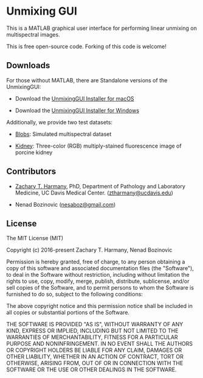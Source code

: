 # Unmixing GUI

This is a MATLAB graphical user interface for performing linear unmixing on multispectral images. 

This is free open-source code. Forking of this code is welcome!

## Downloads

For those without MATLAB, there are Standalone versions of the UnmixingGUI:

- Download the [UnmixingGUI Installer for macOS](https://github.com/UCDavisMUSE/unmixinggui/raw/master/Standalone/macOS/UnmixingGUI/for_redistribution/UnmixingGUI_Installer.zip)

- Download the [UnmixingGUI Installer for Windows](https://github.com/UCDavisMUSE/unmixinggui/raw/master/Standalone/Windows/UnmixingGUI/for_redistribution/UnmixingGUI_Installer.zip)

Additionally, we provide two test datasets:

- [Blobs](https://github.com/UCDavisMUSE/unmixinggui/raw/master/Test%20stacks/Blobs/Blobs.zip): Simulated multispectral dataset

- [Kidney](https://github.com/UCDavisMUSE/unmixinggui/raw/master/Test%20stacks/Kidney/Kidney.zip): Three-color (RGB) multiply-stained fluorescence image of porcine kidney


## Contributors

- [Zachary T. Harmany](http://drz.ac), PhD, Department of Pathology and Laboratory Medicine, UC Davis Medical Center. (ztharmany@ucdavis.edu)

- Nenad Bozinovic (nesaboz@gmail.com)


## License

The MIT License (MIT)

Copyright (c) 2016-present Zachary T. Harmany, Nenad Bozinovic

Permission is hereby granted, free of charge, to any person obtaining a copy of this software and associated documentation files (the "Software"), to deal in the Software without restriction, including without limitation the rights to use, copy, modify, merge, publish, distribute, sublicense, and/or sell copies of the Software, and to permit persons to whom the Software is furnished to do so, subject to the following conditions:

The above copyright notice and this permission notice shall be included in all copies or substantial portions of the Software.

THE SOFTWARE IS PROVIDED "AS IS", WITHOUT WARRANTY OF ANY KIND, EXPRESS OR IMPLIED, INCLUDING BUT NOT LIMITED TO THE WARRANTIES OF MERCHANTABILITY, FITNESS FOR A PARTICULAR PURPOSE AND NONINFRINGEMENT. IN NO EVENT SHALL THE AUTHORS OR COPYRIGHT HOLDERS BE LIABLE FOR ANY CLAIM, DAMAGES OR OTHER LIABILITY, WHETHER IN AN ACTION OF CONTRACT, TORT OR OTHERWISE, ARISING FROM, OUT OF OR IN CONNECTION WITH THE SOFTWARE OR THE USE OR OTHER DEALINGS IN THE SOFTWARE.

